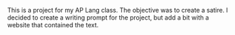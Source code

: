This is a project for my AP Lang class. The objective was to create a satire. I decided to create a writing prompt for the project, but add a bit with a website that contained the text.